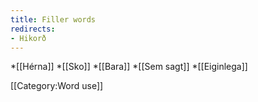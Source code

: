 ```yaml
---
title: Filler words
redirects:
- Hikorð
---
```


*[[Hérna]]
*[[Sko]]
*[[Bara]]
*[[Sem sagt]]
*[[Eiginlega]]

[[Category:Word use]]
